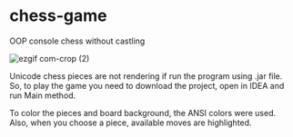 # chess-game
OOP console chess without castling

![ezgif com-crop (2)](https://github.com/Rnd-mi/chess-game/assets/124258830/13d3f47b-466c-4f27-8365-36a233f06425)

Unicode chess pieces are not rendering if run the program using .jar file.
So, to play the game you need to download the project, open in IDEA and run Main method.

To color the pieces and board background, the ANSI colors were used. Also, when you choose a piece, available moves are highlighted.
